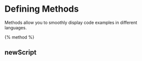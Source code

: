 # Defining Methods

Methods allow you to smoothly display code examples in different languages.

{% method %}
## newScript

